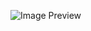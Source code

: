 ![Image Preview](https://api.urlbox.io/v1/SjjdJFQXnVR7PVuQ/png?url=https://github.com/hai723/readmelmao)
